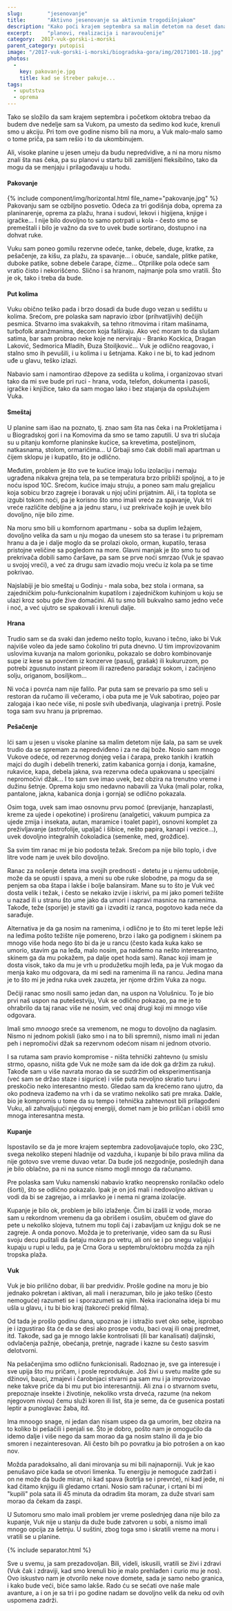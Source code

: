 ```yaml
---
slug:        "jesenovanje"
title:       "Aktivno jesenovanje sa aktivnim trogodišnjakom"
description: "Kako poći krajem septembra sa malim detetom na deset dana u visoke planine Crne Gore, pa malo i na plažu na kupanje, i kako to sve preživeti."
excerpt:     "planovi, realizacija i naravoučenije"
category:  2017-vuk-gorski-i-morski
parent_category: putopisi
image: "/2017-vuk-gorski-i-morski/biogradska-gora/img/20171001-18.jpg"
photos:
  -
    key: pakovanje.jpg
    title: kad se štreber pakuje...
tags:
  - uputstva
  - oprema  
---
```


Tako se složilo da sam krajem septembra i početkom oktobra trebao da budem dve nedelje sam sa Vukom, pa umesto da sedimo
kod kuće, krenuli smo u akciju. Pri tom ove godine nismo bili na moru, a Vuk malo-malo samo o tome priča, pa sam rešio i
to da ukombinujem.

Ali, visoke planine u jesen umeju da budu nepredvidive, a ni na moru nismo znali šta nas čeka, pa su planovi u startu
bili zamišljeni fleksibilno, tako da mogu da se menjaju i prilagođavaju u hodu.

#### Pakovanje

{% include component/img/horizontal.html file_name="pakovanje.jpg" %}
Pakovanju sam se ozbiljno posvetio. Odeća za tri godišnja doba, oprema za planinarenje, oprema za plažu, hrana i sudovi,
lekovi i higijena, knjige i igračke... I nije bilo dovoljno to samo potrpati u kola - često smo se premeštali i bilo je
važno da sve to uvek bude sortirano, dostupno i na dohvat ruke.

Vuku sam poneo gomilu rezervne odeće, tanke, debele, duge, kratke, za pešačenje, za kišu, za plažu, za spavanje... i obuće,
sandale, plitke patike, duboke patike, sobne debele čarape, čizme... Otprilike pola odeće sam vratio čisto i nekorišćeno.
Slično i sa hranom, najmanje pola smo vratili. Što je ok, tako i treba da bude.

#### Put kolima

Vuku obično teško pada i brzo dosadi da bude dugo vezan u sedištu u kolima. Srećom, pre polaska sam napravio izbor (prihvatljivih)
dečijih pesmica. Stvarno ima svakakvih, sa tehno ritmovima i ritam mašinama, turbofolk aranžmanima, decom koja falširaju.
Ako već moram to da slušam satima, bar sam probrao neke koje ne nerviraju - Branko Kockica, Dragan Laković, Sedmorica Mladih,
Đuza Stoiljković... Vuk je odlično reagovao, i stalno smo ih pevušili, i u kolima i u šetnjama. Kako i ne bi, to kad jednom
uđe u glavu, teško izlazi.

Nabavio sam i namontirao džepove za sedišta u kolima, i organizovao stvari tako da mi sve bude pri ruci - hrana, voda, 
telefon, dokumenta i pasoši, igračke i knjižice, tako da sam mogao lako i bez stajanja da opslužujem Vuka.

#### Smeštaj

U planine sam išao na poznato, tj. znao sam šta nas čeka i na Prokletijama i u Biogradskoj gori i na Komovima da smo se tamo
zaputili. U sva tri slučaja su u pitanju komforne planinske kućice, sa krevetima, posteljinom, natkasnama, stolom, ormarićima...
U Grbaji smo čak dobili mali apartman u čijem sklopu je i kupatilo, što je odlično.

Međutim, problem je što sve te kućice imaju lošu izolaciju i nemaju ugrađena nikakva grejna tela, pa se temperatura brzo
približi spoljnoj, a to je noću ispod 10C. Srećom, kućice imaju struju,
a poneo sam malu grejalicu koja sobicu brzo zagreje i boravak u njoj učini prijatnim. Ali, i ta toplota se
izgubi tokom noći, pa je korisno što smo imali vreće za spavanje, Vuk tri vreće različite debljine a ja jednu staru,
i uz prekrivače kojih je uvek bilo dovoljno, nije bilo zime.
 
Na moru smo bili u komfornom apartmanu - soba sa duplim ležajem, dovoljno velika da sam u nju mogao da unesem sto sa terase
i tu pripremam hranu a da je i dalje moglo da se prolazi okolo, orman, kupatilo, terasa pristojne veličine sa pogledom na
more. Glavni manjak je što smo tu od prekrivača dobili samo čaršave, pa sam se prve noći smrzao (Vuk je spavao u svojoj vreći), a
već za drugu sam izvadio moju vreću iz kola pa se time pokrivao.

Najslabiji je bio smeštaj u Godinju - mala soba, bez stola i ormana, sa zajedničkim polu-funkcionalnim kupatilom i 
zajedničkom kuhinjom u koju se ulazi kroz sobu gde žive domaćini. Ali tu smo bili bukvalno samo jedno veče i noć,
a već ujutro se spakovali i krenuli dalje.

#### Hrana

Trudio sam se da svaki dan jedemo nešto toplo, kuvano i tečno, iako bi Vuk najviše voleo da jede samo čokolino tri puta 
dnevno. U tim improvizovanim uslovima kuvanja na malom gorioniku, pokazalo se dobro kombinovanje supe iz kese sa povrćem
iz konzerve (pasulj, grašak) ili kukuruzom, po potrebi zgusnuto instant pireom ili razređeno paradajz sokom, i začinjeno
solju, origanom, bosiljkom...

Ni voća i povrća nam nije falilo. Par puta sam se prevario pa smo seli u restoran da ručamo ili večeramo, i oba puta me je
Vuk sabotirao, pojeo par zalogaja i kao neće više, ni posle svih ubeđivanja, ulagivanja i pretnji. Posle toga sam
svu hranu ja pripremao.

#### Pešačenje

Ići sam u jesen u visoke planine sa malim detetom nije šala, pa sam se uvek trudio da se spremam za nepredviđeno i za ne daj bože. Nosio sam
mnogo Vukove odeće, od rezervnog donjeg veša i čarapa, preko tankih i kratkih majci do dugih i debelih trenerki, zatim
kabanica gornja i donja, kamašne, rukavice, kapa, debela jakna, sva rezervna odeća upakovana u specijalni nepromočivi džak... 
I to sam sve imao uvek, bez obzira na trenutno vreme i dužinu šetnje. Oprema koju smo nedavno nabavili za Vuka (mali polar, 
rolka, pantalone, jakna, kabanica donja i gornja) se odlično pokazala.

Osim toga, uvek sam imao osnovnu prvu pomoć (previjanje, hanzaplasti, kreme za ujede i opekotine) i proširenu (analgetici,
vakuum pumpica za ujede zmija i insekata, autan, maramice i toalet papir), osnovni komplet za preživljavanje (astrofolije, 
upaljač i šibice, nešto papira, kanapi i vezice...), uvek dovoljno integralnih čokoladica (semenke, med, grožđice).

Sa svim tim ranac mi je bio podosta težak. Srećom pa nije bilo toplo, i dve litre vode nam je uvek bilo dovoljno.

Ranac za nošenje deteta ima svojih prednosti - detetu je u njemu udobnije, može da se opusti i spava, a meni su obe ruke
slobodne, pa mogu da se penjem sa oba štapa i lakše i bolje balansiram. Mane su to što je Vuk već dosta velik i težak,
i često se nekako izvije i iskrivi, pa mi jako pomeri težište u nazad ili u stranu što ume jako da umori i napravi masnice
na ramenima. Takođe, teže (sporije) je staviti ga i izvaditi iz ranca, pogotovo kada neće da sarađuje.

Alternativa je da ga nosim na ramenima, i odlično je to što mi teret lepše leži na leđima pošto težište nije pomereno, 
brzo i lako ga podignem i skinem pa mnogo više hoda nego što bi da je u rancu (često kada
kuka kako se umorio, stavim ga na leđa, malo nosim, pa naiđemo na nešto interesantno, skinem ga da mu pokažem, pa dalje
opet hoda sam). Ranac koji imam je dosta visok, tako da mu je vrh u produžetku mojih leđa, pa je Vuk mogao da menja kako
mu odgovara, da mi sedi na ramenima ili na rancu. Jedina mana je to što mi je jedna ruka uvek zauzeta, jer njome držim
Vuka za nogu.

Dečiji ranac smo nosili samo jedan dan, na uspon na Volušnicu. To je bio prvi naš uspon na putešestviju, Vuk se odlično
pokazao, pa me je to ohrabrilo da taj ranac više ne nosim, već onaj drugi koji mi mnogo više odgovara.

Imali smo *mnoogo* sreće sa vremenom, ne mogu to dovoljno da naglasim. Nismo ni jednom pokisli (iako smo i na to bili spremni),
nismo imali ni jedan peh i nepromočivi džak sa rezervnom odećom nisam ni jednom otvorio.

I sa rutama sam pravio kompromise - ništa tehnički zahtevno (u smislu strmo, opasno, ništa gde Vuk ne može sam da ide dok ga
držim za ruku). Takođe sam u više navrata morao da se suzdržim od eksperimentisanja (već sam se držao staze i sigurice) i
više puta nevoljno skratio turu i preskočio neko interesantno mesto. Gledao sam da krećemo rano ujutro, da oko podneva
izađemo na vrh i da se vratimo nekoliko sati pre mraka. Dakle, bio je kompromis u tome da su tempo i tehnička zahtevnost
bili prilagođeni Vuku, ali zahvaljujući njegovoj energiji, domet nam je bio priličan i obišli smo mnoga interesantna mesta.

#### Kupanje

Ispostavilo se da je more krajem septembra zadovoljavajuće toplo, oko 23C, svega nekoliko stepeni hladnije od vazduha,
i kupanje bi bilo prava milina da nije gotovo sve vreme duvao vetar. Da bude još nezgodnije, poslednjih dana je bilo
oblačno, pa ni na sunce nismo mogli mnogo da računamo.

Pre polaska sam Vuku namenski nabavio kratko neoprensko ronilačko odelo (šorti), što se odlično pokazalo. Ipak je on još
mali i nedovoljno aktivan u vodi da bi se zagrejao, a i mršavko je i nema ni grama izolacije.

Kupanje je bilo ok, problem je bilo izlaženje. Čim bi izašli iz vode, morao sam u rekordnom vremenu da ga obrišem i osušim,
obučem od glave do pete u nekoliko slojeva, tutnem mu topli čaj i zabavljam uz knjigu dok se ne zagreje. A onda ponovo.
Možda je to preterivanje, video sam da su Rusi svoju decu puštali da šetaju mokra po vetru, ali oni se i po snegu valjaju
i kupaju u rupi u ledu, pa je Crna Gora u septembru/oktobru možda za njih tropska plaža.

#### Vuk

Vuk je bio prilično dobar, ili bar predvidiv. Prošle godine na moru je bio jednako pokretan i aktivan, ali mali i nerazuman, 
bilo je jako teško (često nemoguće) razumeti se i sporazumeti sa njim. Neka iracionalna ideja bi mu ušla u glavu, i tu bi
bio kraj (takoreći prekid filma).

Od tada je prošlo godinu dana, upoznao je i istražio svet oko sebe, isprobao je i izgustirao šta će da se desi ako prospe vodu, baci ovaj
ili onaj predmet, itd. Takođe, sad ga je mnogo lakše kontrolisati (ili bar kanalisati) daljinski, odvlačenja pažnje,
obećanja, pretnje, nagrade i kazne su često sasvim delotvorni.

Na pešačenjima smo odlično funkcionisali. Radoznao je, sve ga interesuje i sve upija što mu pričam, i posle reprodukuje.
Još živi u svetu mašte gde su džinovi, bauci, zmajevi i čarobnjaci stvarni pa sam mu i ja improvizovao neke takve priče
da bi mu put bio interesantniji. Ali zna i o stvarnom svetu, prepoznaje insekte i životinje, nekoliko vrsta drveća, razume
(na nekom njegovom nivou) čemu služi koren ili list, šta je seme, da će gusenica postati leptir a punoglavac žaba, itd.

Ima mnoogo snage, ni jedan dan nisam uspeo da ga umorim, bez obzira na to koliko bi pešačili i penjali se. Što je dobro,
pošto nam je omogućilo da idemo dalje i više nego da sam morao da ga nosim stalno ili da je bio smoren i nezainteresovan.
Ali često bih po povratku ja bio potrošen a on kao nov.

Možda paradoksalno, ali dani mirovanja su mi bili najnaporniji. Vuk je kao penušavo piće kada se otvori limenka. Tu energiju
je nemoguće zadržati i on ne može da bude miran, ni kad spava (kotrlja se i prevrće), ni kad jede, ni kad čitamo knjigu
ili gledamo crtani. Nosio sam računar, i crtani bi mi "kupili" pola sata ili 45 minuta da odradim šta moram, za duže stvari
sam morao da čekam da zaspi.

U Sutomoru smo malo imali problem jer vreme poslednjeg dana nije bilo za kupanje, Vuk nije u stanju da duže bude zatvoren
u sobi, a nismo imali mnogo opcija za šetnju. U suštini, zbog toga smo i skratili vreme na moru i vratili se u planine.
 
{% include separator.html %}

Sve u svemu, ja sam prezadovoljan. Bili, videli, iskusili, vratili se živi i zdravi (Vuk čak i zdraviji, kad smo krenuli
bio je malo prehlađen i curio mu je nos). 
Ovo iskustvo nam je otvorilo neke nove domete, sada je samo nebo granica, i kako bude
veći, biće samo lakše. Rado ću se sećati ove naše male avanture, a i on je sa tri i po godine nadam se dovoljno velik 
da neku od ovih uspomena zadrži.